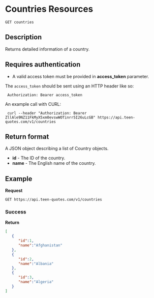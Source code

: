 # Countries Resources

    GET countries

## Description
Returns detailed information of a country.

## Requires authentication
* A valid access token must be provided in **access_token** parameter.

The `access_token` should be sent using an HTTP header like so:

     Authorization: Bearer access_token

An example call with CURL:

     curl --header "Authorization: Bearer ZllAle9NZ11FkMyX5xm0evswWOTinrr5I26uLcGB" https://api.teen-quotes.com/v1/countries

## Return format
A JSON object describing a list of Country objects.

- **id** - The ID of the country.
- **name** - The English name of the country.

## Example
**Request**

    GET https://api.teen-quotes.com/v1/countries

### Success
**Return**
``` json
[
   {
      "id":1,
      "name":"Afghanistan"
   },
   {
      "id":2,
      "name":"Albania"
   },
   {
      "id":3,
      "name":"Algeria"
   }
]
```